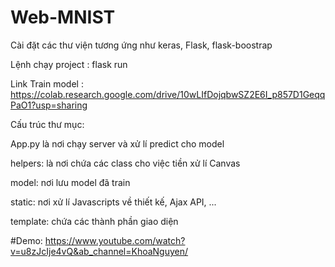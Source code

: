 # Web-MNIST

Cài đặt các thư viện tương ứng như keras, Flask, flask-boostrap


Lệnh chạy project : flask run


Link Train model : https://colab.research.google.com/drive/10wLIfDojqbwSZ2E6I_p857D1GeqqPaO1?usp=sharing

Cấu trúc thư mục: 


  App.py là nơi chạy server và xử lí predict cho model
  
  
  helpers: là nơi chứa các class cho việc tiền xử lí Canvas
  
  
  model: nơi lưu model đã train
  
  
  static: nơi xử lí Javascripts về thiết kế, Ajax API, ...
  
  
  template: chứa các thành phần giao diện
  
  
  #Demo:
  <https://www.youtube.com/watch?v=u8zJcIje4vQ&ab_channel=KhoaNguyen/>
